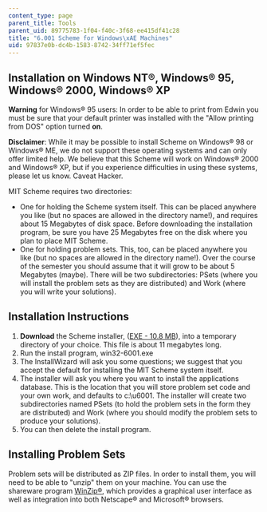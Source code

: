 ```yaml
---
content_type: page
parent_title: Tools
parent_uid: 89775783-1f04-f40c-3f68-ee415df41c28
title: "6.001 Scheme for Windows\xAE Machines"
uid: 97837e0b-dc4b-1583-8742-34ff71ef5fec
---
```


Installation on Windows NT®, Windows® 95, Windows® 2000, Windows® XP
--------------------------------------------------------------------

**Warning** for Windows® 95 users: In order to be able to print from Edwin you must be sure that your default printer was installed with the "Allow printing from DOS" option turned **on**.

**Disclaimer**: While it may be possible to install Scheme on Windows® 98 or Windows® ME, we do not support these operating systems and can only offer limited help. We believe that this Scheme will work on Windows® 2000 and Windows® XP, but if you experience difficulties in using these systems, please let us know. Caveat Hacker.

MIT Scheme requires two directories:

*   One for holding the Scheme system itself. This can be placed anywhere you like (but no spaces are allowed in the directory name!), and requires about 15 Megabytes of disk space. Before downloading the installation program, be sure you have 25 Megabytes free on the disk where you plan to place MIT Scheme.
*   One for holding problem sets. This, too, can be placed anywhere you like (but no spaces are allowed in the directory name!). Over the course of the semester you should assume that it will grow to be about 5 Megabytes (maybe). There will be two subdirectories: PSets (where you will install the problem sets as they are distributed) and Work (where you will write your solutions).

Installation Instructions
-------------------------

1.  **Download** the Scheme installer, ([EXE - 10.8 MB](/ans7870/6/6.090/iap05/tools/win32-6001.exe)), into a temporary directory of your choice. This file is about 11 megabytes long.
2.  Run the install program, win32-6001.exe
3.  The InstallWizard will ask you some questions; we suggest that you accept the default for installing the MIT Scheme system itself.
4.  The installer will ask you where you want to install the applications database. This is the location that you will store problem set code and your own work, and defaults to c:\\u6001. The installer will create two subdirectories named PSets (to hold the problem sets in the form they are distributed) and Work (where you should modify the problem sets to produce your solutions).
5.  You can then delete the install program.

Installing Problem Sets
-----------------------

Problem sets will be distributed as ZIP files. In order to install them, you will need to be able to "unzip" them on your machine. You can use the shareware program [WinZip®](http://www.winzip.com/), which provides a graphical user interface as well as integration into both Netscape® and Microsoft® browsers.
